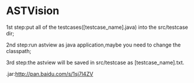 # ASTVision


1st step:put all of the testcases([testcase_name].java) into the src/testcase dir;

2nd step:run astview as java application,maybe you need to change the classpath;

3rd step:the astview will be saved in src/testcase as [testcase_name].txt.

.jar:http://pan.baidu.com/s/1sj7l4ZV
